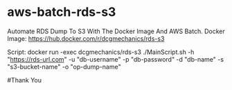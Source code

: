 # aws-batch-rds-s3

Automate RDS Dump To S3 With The Docker Image And AWS Batch.
Docker Image: https://hub.docker.com/r/dcgmechanics/rds-s3

Script: docker run -exec dcgmechanics/rds-s3 ./MainScript.sh -h "https://rds-url.com" -u "db-username" -p "db-password" -d "db-name" -s "s3-bucket-name" -o "op-dump-name"

#Thank You
